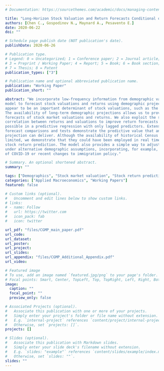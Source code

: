 ```yaml
---
# Documentation: https://sourcethemes.com/academic/docs/managing-content/

title: "Long-Horizon Stock Valuation and Return Forecasts Conditional on Demographic Projections"
authors: [Chen C., Gospodinov N., Maynard A., Pesavento E.]
date: 2020-06-22
doi: ""

# Schedule page publish date (NOT publication's date).
publishDate: 2020-06-26

# Publication type.
# Legend: 0 = Uncategorized; 1 = Conference paper; 2 = Journal article;
# 3 = Preprint / Working Paper; 4 = Report; 5 = Book; 6 = Book section;
# 7 = Thesis; 8 = Patent
publication_types: ["3"]

# Publication name and optional abbreviated publication name.
publication: "Working Paper"
publication_short: ""

abstract: "We incorporate low-frequency information from demographic variables into a simple predictive
model to forecast stock valuations and returns using demographic projections. The demographics
appear to be an important determinant of stock valuations, such as the dividend-price ratio.
The availability of long-term demographic projections allows us to provide (very) long-horizon
forecasts of stock market valuations and returns. We also exploit the strong contemporaneous
correlation between returns and valuations to improve return forecasts – something which is not
possible in a predictive regression with only lagged predictors. Extensive pseudo out-of-sample
forecast comparisons and tests demonstrate the predictive value that an accurate demographic
projection can deliver. Although the availability of historical Census Bureau projections are
limited, we demonstrate that they could have been employed in real time to improve true longhorizon
stock return prediction. The model also provides a simple way to adjust predictions
under alternative demographic assumptions, incorporating, for example, the demographic impact
of COVID-19 or recent changes to immigration policy."

# Summary. An optional shortened abstract.
summary: ""

tags: ["Demographics", "Stock market valuation", "Stock return prediction", "Conditional forecasts", "Long-horizon forecasts"]
categories: ["Applied Macroeconomics", "Working Papers"]
featured: false

# Custom links (optional).
#   Uncomment and edit lines below to show custom links.
# links:
# - name: Follow
#   url: https://twitter.com
#   icon_pack: fab
#   icon: twitter

url_pdf: "files/CGMP_main_paper.pdf"
url_code: 
url_dataset:
url_poster:
url_project:
url_slides:
url_appendix: "files/CGMP_Additional_Appendix.pdf"
url_video:

# Featured image
# To use, add an image named `featured.jpg/png` to your page's folder. 
# Focal points: Smart, Center, TopLeft, Top, TopRight, Left, Right, BottomLeft, Bottom, BottomRight.
image:
  caption: ""
  focal_point: ""
  preview_only: false

# Associated Projects (optional).
#   Associate this publication with one or more of your projects.
#   Simply enter your project's folder or file name without extension.
#   E.g. `internal-project` references `content/project/internal-project/index.md`.
#   Otherwise, set `projects: []`.
projects: []

# Slides (optional).
#   Associate this publication with Markdown slides.
#   Simply enter your slide deck's filename without extension.
#   E.g. `slides: "example"` references `content/slides/example/index.md`.
#   Otherwise, set `slides: ""`.
slides: ""
---
```

